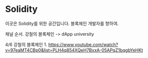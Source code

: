 # Solidity

이곳은 Solidity를 위한 공간입니다.
블록체인 개발자를 향하여.

채널 순서.
강철의 블록체인 -> dApp university

4/6 강철의 블록체인 1. https://www.youtube.com/watch?v=97eaMT4CBp0&list=PLH4q854XQeH7BxxA-05APqZ1bqgbYeHKt
